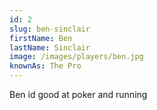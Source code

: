 ```yaml
---
id: 2
slug: ben-sinclair
firstName: Ben
lastName: Sinclair
image: /images/players/ben.jpg
knownAs: The Pro
---
```


Ben id good at poker and running
